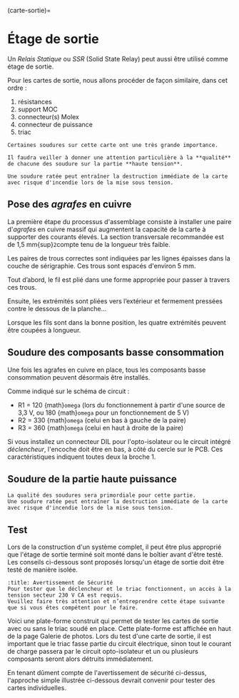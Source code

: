 (carte-sortie)=

# Étage de sortie

Un *Relais Statique* ou *SSR* (Solid State Relay) peut aussi être utilisé comme étage de sortie.

Pour les cartes de sortie, nous allons procéder de façon similaire, dans cet ordre :
1. résistances
2. support MOC
3. connecteur(s) Molex
4. connecteur de puissance
5. triac

```{danger}
Certaines soudures sur cette carte ont une très grande importance.

Il faudra veiller à donner une attention particulière à la **qualité** de chacune des soudure sur la partie **haute tension**.

Une soudure ratée peut entraîner la destruction immédiate de la carte avec risque d'incendie lors de la mise sous tension.
```

## Pose des *agrafes* en cuivre

La première étape du processus d'assemblage consiste à installer une paire d'*agrafes* en cuivre massif qui augmentent la capacité de la carte à supporter des courants élevés.
La section transversale recommandée est de 1,5 mm{sup}`2`compte tenu de la longueur très faible.

Les paires de trous correctes sont indiquées par les lignes épaisses dans la couche de sérigraphie. Ces trous sont espacés d'environ 5 mm.

Tout d’abord, le fil est plié dans une forme appropriée pour passer à travers ces trous.

Ensuite, les extrémités sont pliées vers l’extérieur et fermement pressées contre le dessous de la planche…

Lorsque les fils sont dans la bonne position, les quatre extrémités peuvent être coupées à longueur.

## Soudure des composants basse consommation

Une fois les agrafes en cuivre en place, tous les composants basse consommation peuvent désormais être installés.

Comme indiqué sur le schéma de circuit :
- R1 = 120 {math}`omega` (lors du fonctionnement à partir d'une source de 3,3 V, ou 180 {math}`omega` pour un fonctionnement de 5 V)
- R2 = 330 {math}`omega` (celui en bas à gauche de la paire)
- R3 = 360 {math}`omega` (celui en haut à droite de la paire)

Si vous installez un connecteur DIL pour l'opto-isolateur ou le circuit intégré *déclencheur*, l'encoche doit être en bas, à côté du cercle sur le PCB.
Ces caractéristiques indiquent toutes deux la broche 1.

## Soudure de la partie haute puissance

```{danger}
La qualité des soudures sera primordiale pour cette partie.
Une soudure ratée peut entraîner la destruction immédiate de la carte avec risque d'incendie lors de la mise sous tension.
```

## Test

Lors de la construction d'un système complet, il peut être plus approprié que l'étage de sortie terminé soit monté dans le boîtier avant d'être testé.
Les conseils ci-dessous sont proposés lorsqu'un étage de sortie doit être testé de manière isolée.

```{danger}
:title: Avertissement de Sécurité
Pour tester que le déclencheur et le triac fonctionnent, un accès à la tension secteur 230 V CA est requis.
Veuillez faire très attention et n’entreprendre cette étape suivante que si vous êtes compétent pour le faire.
```

Voici une plate-forme construit qui permet de tester les cartes de sortie avec ou sans le triac soudé en place.
Cette plate-forme est affichée en haut de la page Galerie de photos.
Lors du test d'une carte de sortie, il est important que le triac fasse partie du circuit électrique, sinon tout le courant de charge passera par le circuit opto-isolateur et un ou plusieurs composants seront alors détruits immédiatement.

En tenant dûment compte de l'avertissement de sécurité ci-dessus, l'approche simple illustrée ci-dessous devrait convenir pour tester des cartes individuelles.
